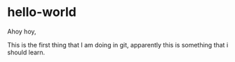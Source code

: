 # hello-world

Ahoy hoy,

This is the first thing that I am doing in git, apparently this is something that i should learn.
